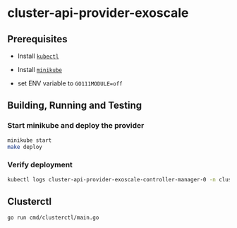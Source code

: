# cluster-api-provider-exoscale

## Prerequisites

- Install [`kubectl`][kubectl-install]
- Install [`minikube`][install-minikube]

- set ENV variable to `GO111MODULE=off`

## Building, Running and Testing

### Start minikube and deploy the provider

```bash
minikube start
make deploy
```

### Verify deployment

```bash
kubectl logs cluster-api-provider-exoscale-controller-manager-0 -n cluster-api-provider-exoscale-system  
```

## Clusterctl

```bash
go run cmd/clusterctl/main.go
```

[kubebuilder-book]: https://book.kubebuilder.io/
[install-dep]: https://github.com/golang/dep/blob/master/docs/installation.md
[kubectl-install]: http://kubernetes.io/docs/user-guide/prereqs/
[install-kustomize]: https://github.com/kubernetes-sigs/kustomize/blob/master/docs/INSTALL.md
[install-minikube]: https://github.com/kubernetes/minikube#installation
